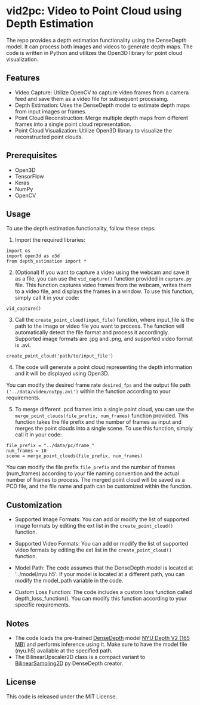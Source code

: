 # vid2pc: Video to Point Cloud using Depth Estimation 

The repo provides a depth estimation functionality using the DenseDepth model. It can process both images and videos to generate depth maps. 
The code is written in Python and utilizes the Open3D library for point cloud visualization.

## Features

- Video Capture: Utilize OpenCV to capture video frames from a camera feed and save them as a video file for subsequent processing.
- Depth Estimation: Uses the DenseDepth model to estimate depth maps from input images or frames.
- Point Cloud Reconstruction: Merge multiple depth maps from different frames into a single point cloud representation.
- Point Cloud Visualization: Utilize Open3D library to visualize the reconstructed point clouds. 

## Prerequisites

- Open3D
- TensorFlow
- Keras
- NumPy
- OpenCV

## Usage

To use the depth estimation functionality, follow these steps:

1. Import the required libraries:

```
import os
import open3d as o3d
from depth_estimation import *
```

2. (Optional) If you want to capture a video using the webcam and save it as a file, you can use the <code>vid_capture()</code> function provided in <code>capture.py</code> file. 
This function captures video frames from the webcam, writes them to a video file, and displays the frames in a window. 
To use this function, simply call it in your code:

```
vid_capture()

```

3. Call the <code>create_point_cloud(input_file)</code> function, where input_file is the path to the image or video file you want to process. 
The function will automatically detect the file format and process it accordingly. 
Supported image formats are .jpg and .png, and supported video format is .avi.

```
create_point_cloud('path/to/input_file')

```

4. The code will generate a point cloud representing the depth information and it will be displayed using Open3D.

You can modify the desired frame rate <code>desired_fps</code> and the output file path <code>('../data/video/outpy.avi')</code> within the function according to your requirements.

5. To merge different .pcd frames into a single point cloud, you can use the <code>merge_point_clouds(file_prefix, num_frames)</code> function provided. 
This function takes the file prefix and the number of frames as input and merges the point clouds into a single scene. 
To use this function, simply call it in your code:

```
file_prefix = "../data/pc/frame_"
num_frames = 10
scene = merge_point_clouds(file_prefix, num_frames)

```

You can modify the file prefix <code>file_prefix</code>  and the number of frames (num_frames) according to your file naming convention and the actual number of frames to process. 
The merged point cloud will be saved as a PCD file, and the file name and path can be customized within the function.

## Customization
- Supported Image Formats: You can add or modify the list of supported image formats by editing the ext list in the <code>create_point_cloud()</code> function.

- Supported Video Formats: You can add or modify the list of supported video formats by editing the ext list in the <code>create_point_cloud()</code> function.

- Model Path: The code assumes that the DenseDepth model is located at '../model/nyu.h5'. 
If your model is located at a different path, you can modify the model_path variable in the code.

- Custom Loss Function: The code includes a custom loss function called depth_loss_function(). 
You can modify this function according to your specific requirements.

## Notes
- The code loads the pre-trained [DenseDepth](https://github.com/ialhashim/DenseDepth) model [NYU Depth V2 (165 MB)](https://drive.google.com/file/d/19dfvGvDfCRYaqxVKypp1fRHwK7XtSjVu/view) and performs inference using it. 
Make sure to have the model file (nyu.h5) available at the specified path.
- The BilinearUpscaler2D class is a compact variant to [BilinearSampling2D](https://github.com/ialhashim/DenseDepth/blob/master/layers.py) py DenseDepth creator.


## License
This code is released under the MIT License.
